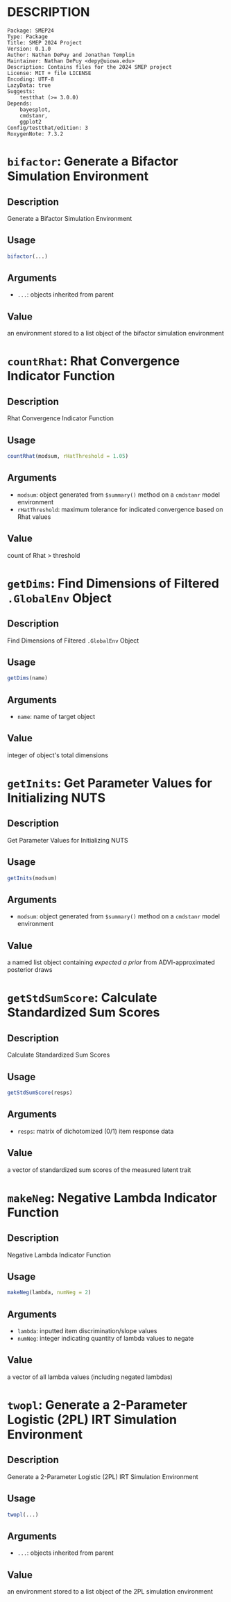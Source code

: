 # DESCRIPTION

```
Package: SMEP24
Type: Package
Title: SMEP 2024 Project
Version: 0.1.0
Author: Nathan DePuy and Jonathan Templin
Maintainer: Nathan DePuy <depy@uiowa.edu>
Description: Contains files for the 2024 SMEP project
License: MIT + file LICENSE
Encoding: UTF-8
LazyData: true
Suggests: 
    testthat (>= 3.0.0)
Depends:
    bayesplot,
    cmdstanr,
    ggplot2
Config/testthat/edition: 3
RoxygenNote: 7.3.2
```

# `bifactor`: Generate a Bifactor Simulation Environment

## Description

Generate a Bifactor Simulation Environment

## Usage

```r
bifactor(...)
```

## Arguments

* `...`: objects inherited from parent

## Value

an environment stored to a list object of the bifactor simulation environment

# `countRhat`: Rhat Convergence Indicator Function

## Description

Rhat Convergence Indicator Function

## Usage

```r
countRhat(modsum, rHatThreshold = 1.05)
```

## Arguments

* `modsum`: object generated from `$summary()` method on a `cmdstanr` model environment
* `rHatThreshold`: maximum tolerance for indicated convergence based on Rhat values

## Value

count of Rhat > threshold

# `getDims`: Find Dimensions of Filtered `.GlobalEnv` Object

## Description

Find Dimensions of Filtered `.GlobalEnv` Object

## Usage

```r
getDims(name)
```

## Arguments

* `name`: name of target object

## Value

integer of object's total dimensions

# `getInits`: Get Parameter Values for Initializing NUTS

## Description

Get Parameter Values for Initializing NUTS

## Usage

```r
getInits(modsum)
```

## Arguments

* `modsum`: object generated from `$summary()` method on a `cmdstanr` model environment

## Value

a named list object containing *expected a prior* from ADVI-approximated posterior draws

# `getStdSumScore`: Calculate Standardized Sum Scores

## Description

Calculate Standardized Sum Scores

## Usage

```r
getStdSumScore(resps)
```

## Arguments

* `resps`: matrix of dichotomized (0/1) item response data

## Value

a vector of standardized sum scores of the measured latent trait

# `makeNeg`: Negative Lambda Indicator Function

## Description

Negative Lambda Indicator Function

## Usage

```r
makeNeg(lambda, numNeg = 2)
```

## Arguments

* `lambda`: inputted item discrimination/slope values
* `numNeg`: integer indicating quantity of lambda values to negate

## Value

a vector of all lambda values (including negated lambdas)

# `twopl`: Generate a 2-Parameter Logistic (2PL) IRT Simulation Environment

## Description

Generate a 2-Parameter Logistic (2PL) IRT Simulation Environment

## Usage

```r
twopl(...)
```

## Arguments

* `...`: objects inherited from parent

## Value

an environment stored to a list object of the 2PL simulation environment

